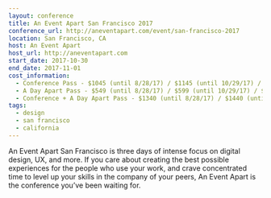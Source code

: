 ```yaml
---
layout: conference
title: An Event Apart San Francisco 2017
conference_url: http://aneventapart.com/event/san-francisco-2017
location: San Francisco, CA
host: An Event Apart
host_url: http://aneventapart.com
start_date: 2017-10-30
end_date: 2017-11-01
cost_information:
  - Conference Pass - $1045 (until 8/28/17) / $1145 (until 10/29/17) / $1245 (at-the-door)
  - A Day Apart Pass - $549 (until 8/28/17) / $599 (until 10/29/17) / $699 (at-the-door)
  - Conference + A Day Apart Pass - $1340 (until 8/28/17) / $1440 (until 10/30/16) / $1540 (at-the-door)
tags:
  - design
  - san francisco
  - california
---
```


An Event Apart San Francisco is three days of intense focus on digital design, UX, and more. If you care about creating the best possible experiences for the people who use your work, and crave concentrated time to level up your skills in the company of your peers, An Event Apart is the conference you’ve been waiting for.

